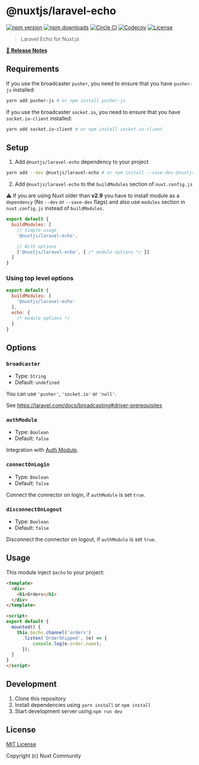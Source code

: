 # @nuxtjs/laravel-echo

[![npm version][npm-version-src]][npm-version-href]
[![npm downloads][npm-downloads-src]][npm-downloads-href]
[![Circle CI][circle-ci-src]][circle-ci-href]
[![Codecov][codecov-src]][codecov-href]
[![License][license-src]][license-href]

> Laravel Echo for Nuxt.js

[📖 **Release Notes**](./CHANGELOG.md)

## Requirements

If you use the broadcaster `pusher`, you need to ensure that you have `pusher-js` installed:

```bash
yarn add pusher-js # or npm install pusher-js
```

If you use the broadcaster `socket.io`, you need to ensure that you have `socket.io-client` installed:

```bash
yarn add socket.io-client # or npm install socket.io-client
```

## Setup

1. Add `@nuxtjs/laravel-echo` dependency to your project

```bash
yarn add --dev @nuxtjs/laravel-echo # or npm install --save-dev @nuxtjs/laravel-echo
```

2. Add `@nuxtjs/laravel-echo` to the `buildModules` section of `nuxt.config.js`

:warning: If you are using Nuxt older than **v2.9** you have to install module as a `dependency` (No `--dev` or `--save-dev` flags) and also use `modules` section in `nuxt.config.js` instead of `buildModules`.

```js
export default {
  buildModules: [
    // Simple usage
    '@nuxtjs/laravel-echo',

    // With options
    ['@nuxtjs/laravel-echo', { /* module options */ }]
  ]
}
```

### Using top level options

```js
export default {
  buildModules: [
    '@nuxtjs/laravel-echo'
  ],
  echo: {
    /* module options */
  }
}
```

## Options

### `broadcaster`

- Type: `String`
- Default: `undefined`

You can use `'pusher'`, `'socket.io'` or `'null'`.

See https://laravel.com/docs/broadcasting#driver-prerequisites

### `authModule`

- Type: `Boolean`
- Default: `false`

Integration with [Auth Module](https://github.com/nuxt-community/auth-module).

### `connectOnLogin`

- Type: `Boolean`
- Default: `false`

Connect the connector on login, if `authModule` is set `true`.

### `disconnectOnLogout`

- Type: `Boolean`
- Default: `false`

Disconnect the connector on logout, if `authModule` is set `true`.

## Usage

This module inject `$echo` to your project:

```html
<template>
  <div>
    <h1>Orders</h1>
  </div>
</template>

<script>
export default {
  mounted() {
    this.$echo.channel('orders')
      .listen('OrderShipped', (e) => {
          console.log(e.order.name);
      });
  }
}
</script>
```

## Development

1. Clone this repository
2. Install dependencies using `yarn install` or `npm install`
3. Start development server using `npm run dev`

## License

[MIT License](./LICENSE)

Copyright (c) Nuxt Community

<!-- Badges -->
[npm-version-src]: https://img.shields.io/npm/v/@nuxtjs/laravel-echo/latest.svg?style=flat-square
[npm-version-href]: https://npmjs.com/package/@nuxtjs/laravel-echo

[npm-downloads-src]: https://img.shields.io/npm/dt/@nuxtjs/laravel-echo.svg?style=flat-square
[npm-downloads-href]: https://npmjs.com/package/@nuxtjs/laravel-echo

[circle-ci-src]: https://img.shields.io/circleci/project/github/nuxt-community/laravel-echo.svg?style=flat-square
[circle-ci-href]: https://circleci.com/gh/nuxt-community/laravel-echo

[codecov-src]: https://img.shields.io/codecov/c/github/nuxt-community/laravel-echo.svg?style=flat-square
[codecov-href]: https://codecov.io/gh/nuxt-community/laravel-echo

[license-src]: https://img.shields.io/npm/l/@nuxtjs/laravel-echo.svg?style=flat-square
[license-href]: https://npmjs.com/package/@nuxtjs/laravel-echo
